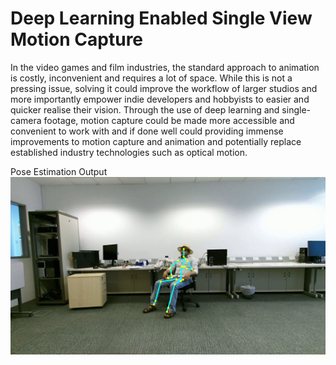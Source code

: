 # Deep Learning Enabled Single View Motion Capture
 
In the video games and film industries, the standard approach to animation is costly, inconvenient and requires a lot of space. While this is not a pressing issue, solving it could improve the workflow of larger studios and more importantly empower indie developers and hobbyists to easier and quicker realise their vision. Through the use of deep learning and single-camera footage, motion capture could be made more accessible and convenient to work with and if done well could providing immense improvements to motion capture and animation and potentially replace established industry technologies such as optical motion.

Pose Estimation Output
![Screenshot](https://github.com/aleksandra1617/Deep-Learning-Enabled-Single-View-Markerless-Motion-Capture/blob/master/Results/V2F0.png)
